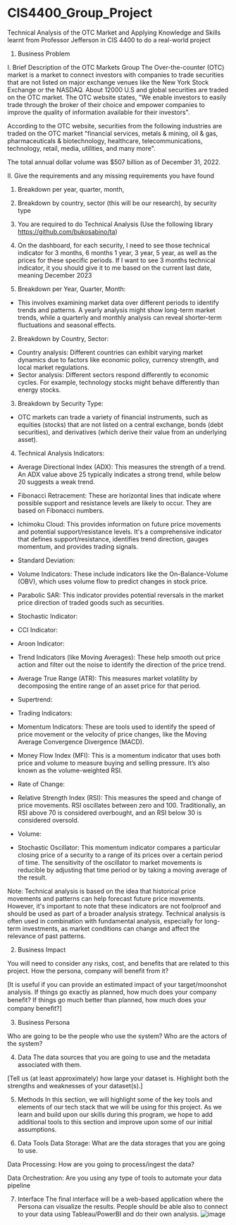 # CIS4400_Group_Project
Technical Analysis of the OTC Market and Applying Knowledge and Skills learnt from Professor Jefferson in CIS 4400 to do a real-world project

1)	Business Problem
   
I. Brief Description of the OTC Markets Group 
The Over-the-counter (OTC) market is a market to connect investors with companies to trade securities that are not listed on major exchange venues like the New York Stock Exchange or the NASDAQ. About 12000 U.S and global securities are traded on the OTC market. The OTC website states, "We enable investors to easily trade through the broker of their choice and empower companies to improve the quality of information available for their investors". 

According to the OTC website, securities from the following industries are traded on the OTC market "financial services, metals & mining, oil & gas, pharmaceuticals & biotechnology, healthcare, telecommunications, technology, retail, media, utilities, and many more".

The total annual dollar volume was $507 billion as of December 31, 2022.

II. Give the requirements and any missing requirements you have found
1. Breakdown per year, quarter, month, 
2. Breakdown by country, sector (this will be our research), by security type
3. You are required to do Technical Analysis (Use the following library https://github.com/bukosabino/ta)
4. On the dashboard, for each security, I need to see those technical indicator for 3 months, 6 months 1 year, 3 year, 5 year, as well as the prices for these specific periods. If I want to see 3 months technical indicator, it you should give it to me based on the current last date, meaning December 2023

1.  Breakdown per Year, Quarter, Month:  
- This involves examining market data over different periods to identify trends and patterns. A  yearly analysis might show long-term market trends, while a quarterly and monthly analysis can reveal shorter-term fluctuations and seasonal effects. 

2.  Breakdown by Country, Sector:  
- Country analysis: Different countries can exhibit varying market dynamics due to factors like economic policy, currency strength, and local market regulations. 
-  Sector analysis: Different sectors respond differently to economic cycles. For example, technology stocks might behave differently than energy stocks. 

3.  Breakdown by Security Type:  
- OTC markets can trade a variety of financial instruments, such as equities (stocks)  that are not listed on a central exchange,  bonds  (debt securities), and derivatives  (which derive their value from an underlying asset). 

4.  Technical Analysis Indicators:
-  Average Directional Index (ADX): This measures the strength of a trend. An ADX value above 25 typically indicates a strong trend, while below 20 suggests a weak trend.

-  Fibonacci Retracement: These are horizontal lines that indicate where possible support and resistance levels are likely to occur. They are based on Fibonacci numbers. 

-  Ichimoku Cloud: This provides information on future price movements and potential support/resistance levels. It's a comprehensive indicator that defines support/resistance, identifies trend direction, gauges momentum, and provides trading signals.

-  Standard Deviation:
  
-  Volume Indicators: These include indicators like the On-Balance-Volume (OBV), which uses volume flow to predict changes in stock price.

-  Parabolic SAR: This indicator provides potential reversals in the market price direction of traded goods such as securities. 

-  Stochastic Indicator:

-  CCI Indicator:

-  Aroon Indicator:

-  Trend Indicators (like Moving Averages): These help smooth out price action and filter out the noise to identify the direction of the price trend. 

-  Average True Range (ATR): This measures market volatility by decomposing the entire range of an asset price for that period.

-  Supertrend:

-  Trading Indicators:

-  Momentum Indicators: These are tools used to identify the speed of price movement or the velocity of price changes, like the Moving Average Convergence Divergence (MACD). 

-  Money Flow Index (MFI): This is a momentum indicator that uses both price and volume to measure buying and selling pressure. It’s also known as the volume-weighted RSI. 

-  Rate of Change:

-  Relative Strength Index (RSI): This measures the speed and change of price movements. RSI oscillates between zero and 100. Traditionally, an RSI above 70 is considered overbought, and an RSI below 30 is considered oversold.

-  Volume:
  
-  Stochastic Oscillator: This momentum indicator compares a particular closing price of a security to a range of its prices over a certain period of time. The sensitivity of the oscillator to market movements is reducible by adjusting that time period or by taking a moving average of the result. 

Note: Technical analysis is based on the idea that historical price movements and patterns can help forecast future price movements. However, it's important to note that these indicators are not foolproof and should be used as part of a broader analysis strategy. Technical analysis is often used in combination with fundamental analysis, especially for long-term investments, as market conditions can change and affect the relevance of past patterns. 
 
2)	Business Impact
 
 You will need to consider any risks, cost, and benefits that are related to this project.  How the persona, company will benefit from it? 
 
[It is useful if you can provide an estimated impact of your target/moonshot analysis. If things go exactly as planned, how much does your company beneﬁt? If things go much better than planned, how much does your company beneﬁt?]
 
 
3)	Business Persona 
 
Who are going to be the people who use the system? Who are the actors of the system?  

4)	Data
The data sources that you are going to use and the metadata associated with them. 
 
 
[Tell us (at least approximately) how large your dataset is. Highlight both the strengths and weaknesses of your dataset(s).]
 
 
5)	Methods
In this section, we will highlight some of the key tools and elements of our tech stack that we will be using for this project. As we learn and build upon our skills during this program, we hope to add additional tools to this section and improve upon some of our initial assumptions.

6)	Data Tools
Data Storage: What are the data storages that you are going to use.
 
Data Processing: How are you going to process/ingest the data? 
 
Data Orchestration: Are you using any type of tools to automate your data pipeline
 
7)	Interface
The final interface will be a web-based application where the Persona can visualize the results.  People should be able also to connect to your  data using Tableau/PowerBI and do their own analysis.
![image](https://github.com/ktenzin1/CIS4400_Group_Project/assets/137533073/4d89f825-99a6-4f00-bd49-1911e35fd8b7)

